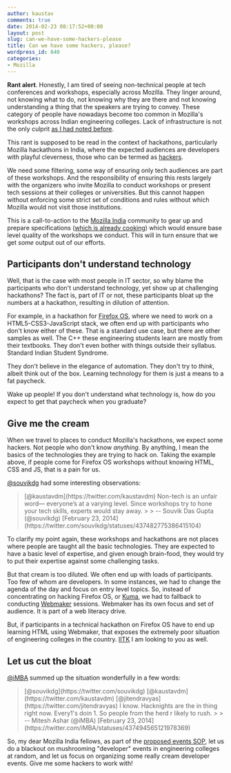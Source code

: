 ```yaml
---
author: kaustav
comments: true
date: 2014-02-23 08:17:52+00:00
layout: post
slug: can-we-have-some-hackers-please
title: Can we have some hackers, please?
wordpress_id: 840
categories:
- Mozilla
---
```


**Rant alert**. Honestly, I am tired of seeing non-technical people at tech conferences and workshops, especially across Mozilla. They linger around, not knowing what to do, not knowing why they are there and not knowing understanding a thing that the speakers are trying to convey. These category of people have nowadays become too common in Mozilla's workshops across Indian engineering colleges. Lack of infrastructure is not the only culprit [as I had noted before](http://kaustavdm.in/2014/01/lessons-last-two-appdays-mdn-sprints.html).

This rant is supposed to be read in the context of hackathons, particularly Mozilla hackathons in India, where the expected audiences are developers with playful cleverness, those who can be termed as [hackers](http://www.catb.org/esr/faqs/hacker-howto.html).

We need some filtering, some way of ensuring only tech audiences are part of these workshops. And the responsibility of ensuring this rests largely with the organizers who invite Mozilla to conduct workshops or present tech sessions at their colleges or universities. But this cannot happen without enforcing some strict set of conditions and rules without which Mozilla would not visit those institutions.

This is a call-to-action to the [Mozilla India](https://mozillaindia.org) community to gear up and prepare specifications ([which is already cooking](http://blog.mozillaindia.org/787)) which would ensure base level quality of the workshops we conduct. This will in turn ensure that we get _some_ output out of our efforts.<!-- more -->



## Participants don't understand technology



Well, that is the case with most people in IT sector, so why blame the participants who don't understand technology, yet show up at challenging hackathons? The fact is, part of IT or not, these participants bloat up the numbers at a hackathon, resulting in dilution of attention.

For example, in a hackathon for [Firefox OS](http://firefox.com/os), where we need to work on a HTML5-CSS3-JavaScript stack, we often end up with participants who don't know either of these. That is a standard use case, but there are other samples as well. The C++ these engineering students learn are mostly from their textbooks. They don't even bother with things outside their syllabus. Standard Indian Student Syndrome.

They don't believe in the elegance of automation. They don't try to _think_, albeit think out of the box. Learning technology for them is just a means to a fat paycheck.

Wake up people! If you don't understand what technology is, how do you expect to get that paycheck when you graduate?



## Give me the cream



When we travel to places to conduct Mozilla's hackathons, we expect some hackers. Not people who don't know _anything_. By anything, I mean the basics of the technologies they are trying to hack on. Taking the example above, if people come for Firefox OS workshops without knowing HTML, CSS and JS, that is a pain for us.

[@souvikdg](https://twitter.com/souvikdg) had some interesting observations:



<blockquote>[@kaustavdm](https://twitter.com/kaustavdm) Non-tech is an unfair word— everyone’s at a varying level. Since workshops try to hone your tech skills, experts would stay away.
> 
> -- Souvik Das Gupta (@souvikdg) [February 23, 2014](https://twitter.com/souvikdg/statuses/437482775386415104)</blockquote>







To clarify my point again, these workshops and hackathons are not places where people are taught all the basic technologies. They are expected to have a basic level of expertise, and given enough brain-food, they would try to put their expertise against some challenging tasks.

But that cream is too diluted. We often end up with loads of participants. Too few of whom are developers. In some instances, we had to change the agenda of the day and focus on entry level topics. So, instead of concentrating on hacking Firefox OS, or [Kuma](https://github.com/mozilla/kuma), we had to fallback to conducting [Webmaker](https://webmaker.org) sessions. Webmaker has its own focus and set of audience. It is part of a web literacy drive.

But, if participants in a technical hackathon on Firefox OS have to end up learning HTML using Webmaker, that exposes the extremely poor situation of engineering colleges in the country. [IITK](http://iitkgp.ac.in) I am looking to you as well.



## Let us cut the bloat



[@iMBA](https://twitter.com:/iMBA) summed up the situation wonderfully in a few words:



<blockquote>[@souvikdg](https://twitter.com/souvikdg) [@kaustavdm](https://twitter.com/kaustavdm) [@jitendravyas](https://twitter.com/jitendravyas) I know. Hacknights are the in thing right now. Every1's doin 1. So people from the herd r likely to rush.
> 
> -- Mitesh Ashar (@iMBA) [February 23, 2014](https://twitter.com/iMBA/statuses/437494565121978369)</blockquote>







So, my dear Mozilla India fellows, as part of the [proposed events SOP](http://blog.mozillaindia.org/787), let us do a blackout on mushrooming "developer" events in engineering colleges at random, and let us focus on organizing some really cream developer events. Give me some hackers to work with!

